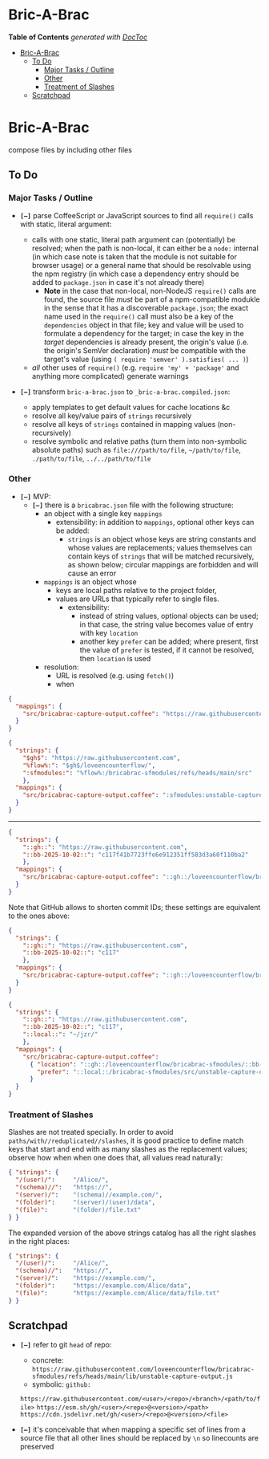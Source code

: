

# Bric-A-Brac

<!-- START doctoc generated TOC please keep comment here to allow auto update -->
<!-- DON'T EDIT THIS SECTION, INSTEAD RE-RUN doctoc TO UPDATE -->
**Table of Contents**  *generated with [DocToc](https://github.com/thlorenz/doctoc)*

- [Bric-A-Brac](#bric-a-brac)
  - [To Do](#to-do)
    - [Major Tasks / Outline](#major-tasks--outline)
    - [Other](#other)
    - [Treatment of Slashes](#treatment-of-slashes)
  - [Scratchpad](#scratchpad)

<!-- END doctoc generated TOC please keep comment here to allow auto update -->

# Bric-A-Brac


compose files by including other files


## To Do

### Major Tasks / Outline

* **`[—]`** parse CoffeeScript or JavaScript sources to find all `require()` calls with static, literal
  argument:
  * calls with one static, literal path argument can (potentially) be resolved; when the path is non-local,
    it can either be a `node:` internal (in which case note is taken that the module is not suitable for
    browser usage) or a general name that should be resolvable using the npm registry (in which case a
    dependency entry should be added to `package.json` in case it's not already there)
    * **Note** in the case that non-local, non-NodeJS `require()` calls are found, the source file *must* be
      part of a npm-compatible modukle in the sense that it has a discoverable `package.json`; the exact
      name used in the `require()` call must also be a key of the `dependencies` object in that file; key
      and value will be used to formulate a dependency for the target; in case the key in the *target*
      dependencies is already present, the origin's value (i.e. the origin's SemVer declaration) *must* be
      compatible with the target's value (using `( require 'semver' ).satisfies( ... )`)
  * *all* other uses of `require()` (e.g. `require 'my' + 'package'` and anything more complicated) generate
    warnings

* **`[—]`** transform `bric-a-brac.json` to `_bric-a-brac.compiled.json`:
  * apply templates to get default values for cache locations &c
  * resolve all key/value pairs of `strings` recursively
  * resolve all keys of `strings` contained in mapping values (non-recursively)
  * resolve symbolic and relative paths (turn them into non-symbolic absolute paths) such as
    `file:///path/to/file`, `~/path/to/file`, `./path/to/file`, `../../path/to/file`


### Other


* **`[—]`** MVP:
  * **`[—]`** there is a `bricabrac.json` file with the following structure:
    * an object with a single key `mappings`
        * extensibility: in addition to `mappings`, optional other keys can be added:
          * `strings` is an object whose keys are string constants and whose values are replacements; values
            themselves can contain keys of `strings` that will be matched recursively, as shown below;
            circular mappings are forbidden and will cause an error
    * `mappings` is an object whose
      * keys are local paths relative to the project folder,
      * values are URLs that typically refer to single files.
        * extensibility:
          * instead of string values, optional objects can be used; in that case, the string value becomes
            value of entry with key `location`
          * another key `prefer` can be added; where present, first the value of `prefer` is tested, if it
            cannot be resolved, then `location` is used
    * resolution:
      * URL is resolved (e.g. using `fetch()`)
      * when

```json
{
  "mappings": {
    "src/bricabrac-capture-output.coffee": "https://raw.githubusercontent.com/loveencounterflow/bricabrac-sfmodules/refs/heads/main/src/unstable-capture-output.coffee"
  }
}
```


```json
{
  "strings": {
    "$gh$": "https://raw.githubusercontent.com",
    "%flow%:": "$gh$/loveencounterflow/",
    ":sfmodules:": "%flow%:/bricabrac-sfmodules/refs/heads/main/src"
    },
  "mappings": {
    "src/bricabrac-capture-output.coffee": ":sfmodules:unstable-capture-output.coffee"
  }
}
```

------------------------------------------------

```json
{
  "strings": {
    "::gh::": "https://raw.githubusercontent.com",
    "::bb-2025-10-02::": "c117f41b7723ffe6e912351ff583d3a60f110ba2"
    },
  "mappings": {
    "src/bricabrac-capture-output.coffee": "::gh::/loveencounterflow/bricabrac-sfmodules/::bb-2025-10-02::/src/unstable-capture-output.coffee"
  }
}
```

Note that GitHub allows to shorten commit IDs; these settings are equivalent to the ones above:

```json
{
  "strings": {
    "::gh::": "https://raw.githubusercontent.com",
    "::bb-2025-10-02::": "c117"
    },
  "mappings": {
    "src/bricabrac-capture-output.coffee": "::gh::/loveencounterflow/bricabrac-sfmodules/::bb-2025-10-02::/src/unstable-capture-output.coffee"
  }
}
```

```json
{
  "strings": {
    "::gh::": "https://raw.githubusercontent.com",
    "::bb-2025-10-02::": "c117",
    "::local::": "~/jzr/"
    },
  "mappings": {
    "src/bricabrac-capture-output.coffee":
      { "location": "::gh::/loveencounterflow/bricabrac-sfmodules/::bb-2025-10-02::/src/unstable-capture-output.coffee",
        "prefer": "::local::/bricabrac-sfmodules/src/unstable-capture-output.coffee"
      }
  }
}
```

### Treatment of Slashes

Slashes are not treated specially. In order to avoid `paths/with//reduplicated//slashes`, it is good
practice to define match keys that start and end with as many slashes as the replacement values; observe how
when when one does that, all values read naturally:

```json
{ "strings": {
  "/(user)/":     "/Alice/",
  "(schema)//":   "https://",
  "(server)/":    "(schema)//example.com/",
  "(folder)":     "(server)/(user)/data",
  "(file)":       "(folder)/file.txt"
} }
```

The expanded version of the above strings catalog has all the right slashes in the right places:

```json
{ "strings": {
  "/(user)/":     "/Alice/",
  "(schema)//":   "https://",
  "(server)/":    "https://example.com/",
  "(folder)":     "https://example.com/Alice/data",
  "(file)":       "https://example.com/Alice/data/file.txt"
} }
```

## Scratchpad

* **`[—]`** refer to git `head` of repo:
  * concrete: `https://raw.githubusercontent.com/loveencounterflow/bricabrac-sfmodules/refs/heads/main/lib/unstable-capture-output.js`
  * symbolic: `github:`

  `https://raw.githubusercontent.com/<user>/<repo>/<branch>/<path/to/file>`
            `https://esm.sh/gh/<user>/<repo>@<version>/<path>`
  `https://cdn.jsdelivr.net/gh/<user>/<repo>@<version>/<file>`


<!--   * Deno lets you define aliases, you can invent your own `gh://` scheme locally:

    ```json
    { "imports": { "gh:": "https://raw.githubusercontent.com/" } }
    ```
    Then in code: `import { serve } from "gh:denoland/deno_std/main/http/server.ts";`
 -->

* **`[—]`** it's conceivable that when mapping a specific set of lines from a source file that all other
  lines should be replaced by `\n` so linecounts are preserved

